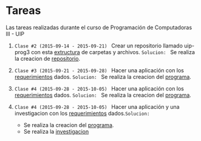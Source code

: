 # Tareas
Las tareas realizadas durante el curso de Programación de Computadoras III - UIP

1. ```Clase #2 (2015-09-14 - 2015-09-21) ``` Crear un repositorio llamado uip-prog3 con esta [extructura](https://github.com/jcsena/uip-prog3/blob/master/tareas/1/estructura.txt) de carpetas y archivos.
```Solucion: ``` Se realiza la creacion de [repositorio](https://github.com/jcsena/uip-prog3.git).

2. ```Clase #3 (2015-09-21 - 2015-09-28) ``` Hacer una aplicación con los [requerimientos](https://github.com/jcsena/uip-prog3/blob/master/tareas/2/tarea.txt) dados.
```Solucion: ``` Se realiza la creacion del [programa](https://github.com/jcsena/uip-prog3/blob/master/tareas/2/tarea.py).

3. ```Clase #4 (2015-09-28 - 2015-10-05) ``` Hacer una aplicación con los [requerimientos](https://github.com/jcsena/uip-prog3/blob/master/tareas/3/tarea.txt) dados.
```Solucion: ``` Se realiza la creacion del [programa](https://github.com/jcsena/uip-prog3/blob/master/tareas/3/tarea.py).

4. ```Clase #4 (2015-09-28 - 2015-10-05) ``` Hacer una aplicación y una investigacion con los [requerimientos](https://github.com/jcsena/uip-prog3/blob/master/tareas/3/tarea.txt) dados.```Solucion: ```
    *  Se realiza la creacion del [programa](https://github.com/jcsena/uip-prog3/blob/master/tareas/4/tarea.py).
    * Se realiza la [investigacion](https://github.com/jcsena/uip-prog3/blob/master/tareas/4/investigacion.txt)
